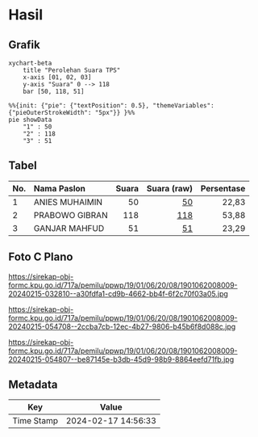 # Hasil

## Grafik

```mermaid
xychart-beta
    title "Perolehan Suara TPS"
    x-axis [01, 02, 03]
    y-axis "Suara" 0 --> 118
    bar [50, 118, 51]
```

```mermaid
%%{init: {"pie": {"textPosition": 0.5}, "themeVariables": {"pieOuterStrokeWidth": "5px"}} }%%
pie showData
    "1" : 50
    "2" : 118
    "3" : 51
```

## Tabel

| No. | Nama Paslon    | Suara | Suara (raw) | Persentase |
|:--- |:-------------- | -----:| -----------:| ----------:|
| 1   | ANIES MUHAIMIN | 50    | [50][p-1]   | 22,83      |
| 2   | PRABOWO GIBRAN | 118   | [118][p-2]  | 53,88      |
| 3   | GANJAR MAHFUD  | 51    | [51][p-3]   | 23,29      |


[p-1]: https://github.com/gigit-pemilu/pemilu-2024-19-kepulauan-bangka-belitung/blob/main/pilpres/hitung-suara/sub/19-kepulauan-bangka-belitung/sub/01-bangka/sub/06-bakam/sub/2008-bukit-layang/sub/009-tps/sub/paslon-1.txt
[p-2]: https://github.com/gigit-pemilu/pemilu-2024-19-kepulauan-bangka-belitung/blob/main/pilpres/hitung-suara/sub/19-kepulauan-bangka-belitung/sub/01-bangka/sub/06-bakam/sub/2008-bukit-layang/sub/009-tps/sub/paslon-2.txt
[p-3]: https://github.com/gigit-pemilu/pemilu-2024-19-kepulauan-bangka-belitung/blob/main/pilpres/hitung-suara/sub/19-kepulauan-bangka-belitung/sub/01-bangka/sub/06-bakam/sub/2008-bukit-layang/sub/009-tps/sub/paslon-3.txt

## Foto C Plano

https://sirekap-obj-formc.kpu.go.id/717a/pemilu/ppwp/19/01/06/20/08/1901062008009-20240215-032810--a30fdfa1-cd9b-4662-bb4f-6f2c70f03a05.jpg

https://sirekap-obj-formc.kpu.go.id/717a/pemilu/ppwp/19/01/06/20/08/1901062008009-20240215-054708--2ccba7cb-12ec-4b27-9806-b45b6f8d088c.jpg

https://sirekap-obj-formc.kpu.go.id/717a/pemilu/ppwp/19/01/06/20/08/1901062008009-20240215-054807--be87145e-b3db-45d9-98b9-8864eefd71fb.jpg


## Metadata

| Key        | Value               |
| ---------- | ------------------- |
| Time Stamp | 2024-02-17 14:56:33 |



